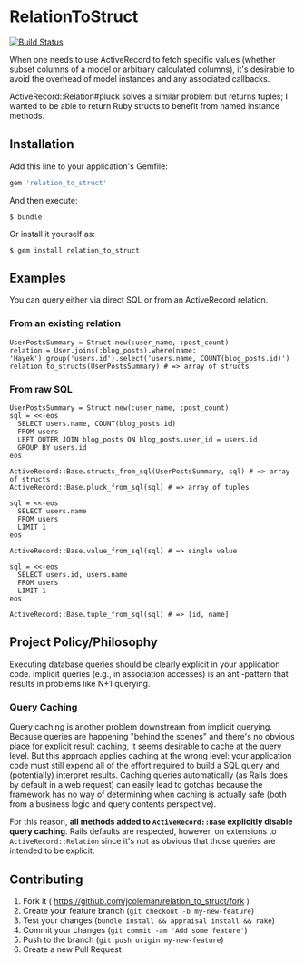 # RelationToStruct

[![Build Status](https://semaphoreci.com/api/v1/jcoleman/relation_to_struct/branches/master/badge.svg)](https://semaphoreci.com/jcoleman/relation_to_struct)

When one needs to use ActiveRecord to fetch specific values (whether subset columns of a model or arbitrary calculated columns), it's desirable to avoid the overhead of model instances and any associated callbacks.

ActiveRecord::Relation#pluck solves a similar problem but returns tuples; I wanted to be able to return Ruby structs to benefit from named instance methods.

## Installation

Add this line to your application's Gemfile:

```ruby
gem 'relation_to_struct'
```

And then execute:

    $ bundle

Or install it yourself as:

    $ gem install relation_to_struct

## Examples

You can query either via direct SQL or from an ActiveRecord relation.

### From an existing relation

```
UserPostsSummary = Struct.new(:user_name, :post_count)
relation = User.joins(:blog_posts).where(name: 'Hayek').group('users.id').select('users.name, COUNT(blog_posts.id)')
relation.to_structs(UserPostsSummary) # => array of structs
```

### From raw SQL

```
UserPostsSummary = Struct.new(:user_name, :post_count)
sql = <<-eos
  SELECT users.name, COUNT(blog_posts.id)
  FROM users
  LEFT OUTER JOIN blog_posts ON blog_posts.user_id = users.id
  GROUP BY users.id
eos

ActiveRecord::Base.structs_from_sql(UserPostsSummary, sql) # => array of structs
ActiveRecord::Base.pluck_from_sql(sql) # => array of tuples
```

```
sql = <<-eos
  SELECT users.name
  FROM users
  LIMIT 1
eos

ActiveRecord::Base.value_from_sql(sql) # => single value
```

```
sql = <<-eos
  SELECT users.id, users.name
  FROM users
  LIMIT 1
eos

ActiveRecord::Base.tuple_from_sql(sql) # => [id, name]
```

## Project Policy/Philosophy

Executing database queries should be clearly explicit in your application code. Implicit queries (e.g., in association accesses) is an anti-pattern that results in problems like N+1 querying.

### Query Caching

Query caching is another problem downstream from implicit querying. Because queries are happening "behind the scenes" and there's no obvious place for explicit result caching, it seems desirable to cache at the query level. But this approach applies caching at the wrong level: your application code must still expend all of the effort required to build a SQL query and (potentially) interpret results. Caching queries automatically (as Rails does by default in a web request) can easily lead to gotchas because the framework has no way of determining when caching is actually safe (both from a business logic and query contents perspective).

For this reason, **all methods added to `ActiveRecord::Base` explicitly disable query caching**. Rails defaults are respected, however, on extensions to `ActiveRecord::Relation` since it's not as obvious that those queries are intended to be explicit.

## Contributing

1. Fork it ( https://github.com/jcoleman/relation_to_struct/fork )
2. Create your feature branch (`git checkout -b my-new-feature`)
3. Test your changes (`bundle install && appraisal install && rake`)
4. Commit your changes (`git commit -am 'Add some feature'`)
5. Push to the branch (`git push origin my-new-feature`)
6. Create a new Pull Request
